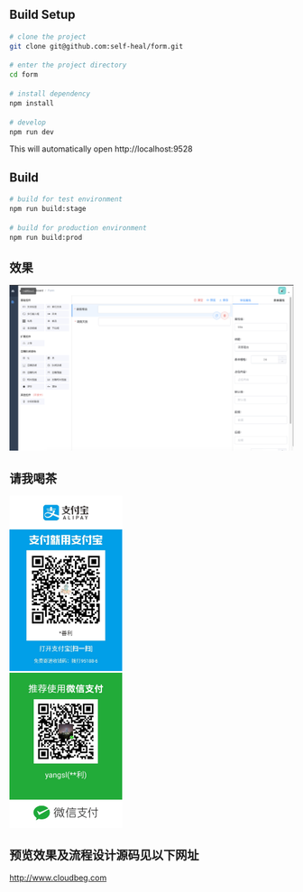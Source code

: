 ## Build Setup


```bash
# clone the project
git clone git@github.com:self-heal/form.git

# enter the project directory
cd form

# install dependency
npm install

# develop
npm run dev
```

This will automatically open http://localhost:9528

## Build

```bash
# build for test environment
npm run build:stage

# build for production environment
npm run build:prod
```
## 效果
<img src="./QQ20200415-092931@2x.png" width="600">

## 请我喝茶
<img src="./567E72D4641D6A25FCD15D078AB86977.jpg" width="200">
<br>
<img src="./CD371F964E8E506500F652D2F8324184.jpg" width="200">

## 预览效果及流程设计源码见以下网址
http://www.cloudbeg.com